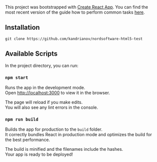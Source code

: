 This project was bootstrapped with [Create React App](https://github.com/facebookincubator/create-react-app).
You can find the most recent version of the guide how to perform common tasks [here](https://github.com/facebookincubator/create-react-app/blob/master/packages/react-scripts/template/README.md).

## Installation
```
git clone https://github.com/kandrianov/nordsoftware-html5-test
```

## Available Scripts

In the project directory, you can run:

### `npm start`

Runs the app in the development mode.<br>
Open [http://localhost:3000](http://localhost:3000) to view it in the browser.

The page will reload if you make edits.<br>
You will also see any lint errors in the console.

### `npm run build`

Builds the app for production to the `build` folder.<br>
It correctly bundles React in production mode and optimizes the build for the best performance.

The build is minified and the filenames include the hashes.<br>
Your app is ready to be deployed!

